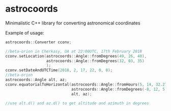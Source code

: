 # astrocoords
Minimalistic C++ library for converting astronomical coordinates

Example of usage:
``` c++
astrocoords::Converter cconv;

//beta-orion in Cherkasy, UA at 22:00UTC, 17th February 2018
cconv.setLocation(astrocoords::Angle::fromDegrees(49, 26, 40),
                  astrocoords::Angle::fromDegrees(32, 03, 35)
                  );
cconv.setDateAndUTCTime(2018, 2, 17, 22, 0, 0);
//beta-orion
astrocoords::Angle alt, az;
cconv.equatorialToHorizontal(astrocoords::Angle::fromHours(5, 14, 32.27210),
                             astrocoords::Angle::fromDegrees(-8, 12, 5.8981),
                             alt, az);

//use alt.d() and az.d() to get altitude and azimuth in degrees

```
